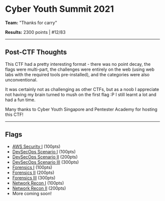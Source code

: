 # Cyber Youth Summit 2021

**Team:** "Thanks for carry" 

**Results:** 2300 points | #12/83

---

## Post-CTF Thoughts

This CTF had a pretty interesting format - there was no point decay, the flags were multi-part, the challenges were entirely on the web (using web labs with the required tools pre-installed), and the categories were also unconventional.

It was certainly not as challenging as other CTFs, but as a noob I appreciate not having my brain turned to mush on the first flag :P I still learnt a lot and had a fun time.

Many thanks to Cyber Youth Singapore and Pentester Academy for hosting this CTF!

---

## Flags
* [AWS Security I](AWS%20Security%20I) (100pts)
* [DevSecOps Scenario I](DevSecOps%20Scenario%20I) (100pts)
* [DevSecOps Scenario II](DevSecOps%20Scenario%20II) (200pts)
* [DevSecOps Scenario III](DevSecOps%20Scenario%20III) (300pts)
* [Forensics I](Forensics%20I) (100pts)
* [Forensics II](Forensics%20II) (200pts)
* [Forensics III](Forensics%20III) (300pts)
* [Network Recon I](Network%20Recon%20I) (100pts)
* [Network Recon II](Network%20Recon%20II) (200pts)
* More coming soon!

<!--
* [Network Recon III]() (300pts)
* [Web Application III]() (300pts)

---

Check out my teammate's write-ups here: [coming soon]
-->